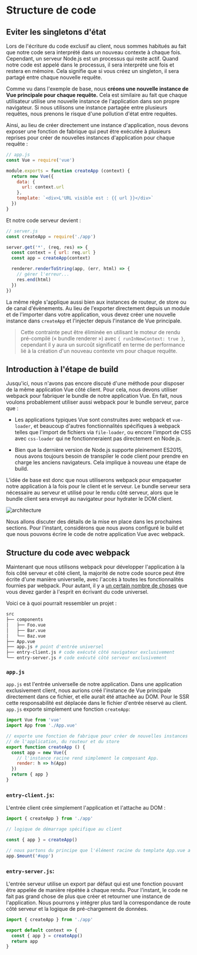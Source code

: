 # Structure de code

## Eviter les singletons d'état

Lors de l'écriture du code exclusif au client, nous sommes habitués au fait que notre code sera interprété dans un nouveau contexte à chaque fois. Cependant, un serveur Node.js est un processus qui reste actif. Quand notre code est appelé dans le processus, il sera interprété une fois et restera en mémoire. Cela signifie que si vous créez un singleton, il sera partagé entre chaque nouvelle requête.

Comme vu dans l'exemple de base, nous **créons une nouvelle instance de Vue principale pour chaque requête.** Cela est similaire au fait que chaque utilisateur utilise une nouvelle instance de l'application dans son propre navigateur. Si nous utilisons une instance partagée entre plusieurs requêtes, nous prenons le risque d'une pollution d'état entre requêtes.

Ainsi, au lieu de créer directement une instance d'application, nous devons exposer une fonction de fabrique qui peut être exécutée à plusieurs reprises pour créer de nouvelles instances d'application pour chaque requête :

``` js
// app.js
const Vue = require('vue')

module.exports = function createApp (context) {
  return new Vue({
    data: {
      url: context.url
    },
    template: `<div>L'URL visible est : {{ url }}</div>`
  })
}
```

Et notre code serveur devient :

``` js
// server.js
const createApp = require('./app')

server.get('*', (req, res) => {
  const context = { url: req.url }
  const app = createApp(context)

  renderer.renderToString(app, (err, html) => {
    // gérer l'erreur...
    res.end(html)
  })
})
```

La même règle s'applique aussi bien aux instances de routeur, de store ou de canal d'évènements. Au lieu de l'exporter directement depuis un module et de l'importer dans votre application, vous devez créer une nouvelle instance dans `createApp` et l'injecter depuis l'instance de Vue principale.

> Cette contrainte peut être éliminée en utilisant le moteur de rendu pré-compilé (« bundle renderer ») avec `{ runInNewContext: true }`, cependant il y aura un surcoût significatif en terme de performance lié à la création d'un nouveau contexte vm pour chaque requête.

## Introduction à l'étape de build

Jusqu'ici, nous n'avons pas encore discuté d'une méthode pour disposer de la même application Vue côté client. Pour cela, nous devons utiliser webpack pour fabriquer le bundle de notre application Vue. En fait, nous voulons probablement utiliser aussi webpack pour le bundle serveur, parce que :

- Les applications typiques Vue sont construites avec webpack et `vue-loader`, et beaucoup d'autres fonctionnalités spécifiques à webpack telles que l'import de fichiers via `file-loader`, ou encore l'import de CSS avec `css-loader` qui ne fonctionneraient pas directement en Node.js.

- Bien que la dernière version de Node.js supporte pleinement ES2015, nous avons toujours besoin de transpiler le code client pour prendre en charge les anciens navigateurs. Cela implique à nouveau une étape de build.

L'idée de base est donc que nous utiliserons webpack pour empaqueter notre application à la fois pour le client et le serveur. Le bundle serveur sera nécessaire au serveur et utilisé pour le rendu côté serveur, alors que le bundle client sera envoyé au navigateur pour hydrater le DOM client.

![architecture](https://cloud.githubusercontent.com/assets/499550/17607895/786a415a-5fee-11e6-9c11-45a2cfdf085c.png)

Nous allons discuter des détails de la mise en place dans les prochaines sections. Pour l'instant, considérons que nous avons configuré le build et que nous pouvons écrire le code de notre application Vue avec webpack.

## Structure du code avec webpack

Maintenant que nous utilisons webpack pour développer l'application à la fois côté serveur et côté client, la majorité de notre code source peut être écrite d'une manière universelle, avec l'accès à toutes les fonctionnalités fournies par webpack. Pour autant, il y a [un certain nombre de choses](./universal.md) que vous devez garder à l'esprit en écrivant du code universel.

Voici ce à quoi pourrait ressembler un projet :

``` bash
src
├── components
│   ├── Foo.vue
│   ├── Bar.vue
│   └── Baz.vue
├── App.vue
├── app.js # point d'entrée universel
├── entry-client.js # code exécuté côté navigateur exclusivement
└── entry-server.js # code exécuté côté serveur exclusivement
```

### `app.js`

`app.js` est l'entrée universelle de notre application. Dans une application exclusivement client, nous aurions créé l'instance de Vue principale directement dans ce fichier, et elle aurait été attachée au DOM. Pour le SSR cette responsabilité est déplacée dans le fichier d'entrée réservé au client. `app.js` exporte simplement une fonction `createApp`:

``` js
import Vue from 'vue'
import App from './App.vue'

// exporte une fonction de fabrique pour créer de nouvelles instances
// de l'application, du routeur et du store
export function createApp () {
  const app = new Vue({
    // l'instance racine rend simplement le composant App.
    render: h => h(App)
  })
  return { app }
}
```

### `entry-client.js`:

L'entrée client crée simplement l'application et l'attache au DOM :

``` js
import { createApp } from './app'

// logique de démarrage spécifique au client

const { app } = createApp()

// nous partons du principe que l'élément racine du template App.vue a pour `id="app"`
app.$mount('#app')
```

### `entry-server.js`:

L'entrée serveur utilise un export par défaut qui est une fonction pouvant être appelée de manière répétée à chaque rendu. Pour l'instant, le code ne fait pas grand chose de plus que créer et retourner une instance de l'application. Nous pourrons y intégrer plus tard la correspondance de route côté serveur et la logique de pré-chargement de données.

``` js
import { createApp } from './app'

export default context => {
  const { app } = createApp()
  return app
}
```
